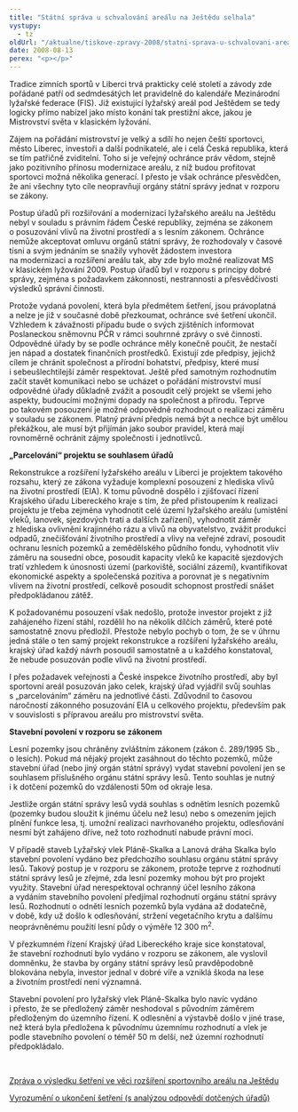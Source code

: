 ```yaml
---
title: "Státní správa u schvalování areálu na Ještědu selhala"
vystupy:
  - tz
oldUrl: "/aktualne/tiskove-zpravy-2008/statni-sprava-u-schvalovani-arealu-na-jestedu-selhala"
date: 2008-08-13
perex: "<p></p>"
---
```


<!-- imported from the old website -->

<p class="Nadpis1 perex">Tradice zimních sportů v Liberci trvá prakticky celé století a závody zde pořádané patří od sedmdesátých let pravidelně do kalendáře Mezinárodní lyžařské federace (FIS). Již existující lyžařský areál pod Ještědem se tedy logicky přímo nabízel jako místo konání tak prestižní akce, jakou je Mistrovství světa v klasickém lyžování.</p><p class="Normln-web">Zájem na pořádání mistrovství je velký a sdílí ho nejen čeští sportovci, město Liberec, investoři a další podnikatelé, ale i celá Česká republika, která se tím patřičně zviditelní. Toho si je veřejný ochránce práv vědom, stejně jako pozitivního přínosu modernizace areálu, z níž budou profitovat sportovci možná několika generací. I přesto je však ochránce přesvědčen, že ani všechny tyto cíle neopravňují orgány státní správy jednat v rozporu se zákony.</p><p class="Normln-web">Postup úřadů při rozšiřování a modernizaci lyžařského areálu na Ještědu nebyl v souladu s právním řádem České republiky, zejména se zákonem o posuzování vlivů na životní prostředí a s lesním zákonem. Ochránce nemůže akceptovat omluvu orgánů státní správy, že rozhodovaly v časové tísni a svým jednáním se snažily vyhovět žádostem investora na modernizaci a rozšíření areálu tak, aby zde bylo možné realizovat MS v klasickém lyžování 2009. Postup úřadů byl v rozporu s principy dobré správy, zejména s požadavkem zákonnosti, nestrannosti a přesvědčivosti výsledků správní činnosti.</p><p class="Normln-web">Protože vydaná povolení, která byla předmětem šetření, jsou právoplatná a nelze je již v současné době přezkoumat, ochránce své šetření ukončil. Vzhledem k závažnosti případu bude o svých zjištěních informovat Poslaneckou sněmovnu PČR v rámci souhrnné zprávy o své činnosti. Odpovědné úřady by se podle ochránce měly konečně poučit, že nestačí jen nápad a dostatek finančních prostředků. Existují zde předpisy, jejichž cílem je chránit společnost a přírodní bohatství, předpisy, které musí i sebeušlechtilejší záměr respektovat. Ještě před samotným rozhodnutím začít stavět komunikaci nebo se ucházet o pořádání mistrovství musí odpovědné úřady důkladně zvážit a posoudit celý projekt se všemi jeho aspekty, budoucími možnými dopady na společnost a přírodu. Teprve po takovém posouzení je možné odpovědně rozhodnout o realizaci záměru v souladu se zákonem. Platný právní předpis nemá být a nechce být umělou překážkou, ale musí být přijímán jako soubor pravidel, která mají rovnoměrně ochránit zájmy společnosti i jednotlivců.</p><p class="Normln-web"><span style="FONT-WEIGHT: bold">„</span><span style="FONT-WEIGHT: bold">P</span><span style="FONT-WEIGHT: bold">arcelování“ projektu se souhlasem úřadů</span></p><p class="Normln-web">Rekonstrukce a rozšíření lyžařského areálu v Liberci je projektem takového rozsahu, který ze zákona vyžaduje komplexní posouzení z hlediska vlivů na životní prostředí (EIA). K tomu původně dospělo i zjišťovací řízení Krajského úřadu Libereckého kraje s tím, že před přistoupením k realizaci projektu je třeba zejména vyhodnotit celé území lyžařského areálu (umístění vleků, lanovek, sjezdových tratí a dalších zařízení), vyhodnotit záměr z hlediska ovlivnění krajinného rázu a vlivů na obyvatelstvo, zvážit produkci odpadů, znečišťování životního prostředí a vlivy na veřejné zdraví, posoudit ochranu lesních pozemků a zemědělského půdního fondu, vyhodnotit vliv záměru na sousední obce, posoudit kapacity vleků ke kapacitě sjezdových tratí vzhledem k únosnosti území (parkoviště, sociální zázemí), kvantifikovat ekonomické aspekty a společenská pozitiva a porovnat je s negativním vlivem na životní prostředí, celkově posoudit schopnost prostředí snášet předpokládanou zátěž.</p><p class="Normln-web">K požadovanému posouzení však nedošlo, protože investor projekt z již zahájeného řízení stáhl, rozdělil ho na několik dílčích záměrů, které poté samostatně znovu předložil. Přestože nebylo pochyb o tom, že se v úhrnu jedná stále o ten samý projekt rekonstrukce a rozšíření lyžařského areálu, krajský úřad každý návrh posoudil samostatně a u každého konstatoval, že nebude posuzován podle vlivů na životní prostředí.</p><p class="Normln-web">I přes požadavek veřejnosti a České inspekce životního prostředí, aby byl sportovní areál posuzován jako celek, krajský úřad vyjádřil svůj souhlas s „parcelováním“ záměru na jednotlivé části. Zdůvodnil to časovou náročností zákonného posuzování EIA u celkového projektu, především pak v souvislosti s přípravou areálu pro mistrovství světa.</p><p class="Normln-web" style="FONT-WEIGHT: bold">Stavební povolení v rozporu se zákonem</p><p class="Normln-web">Lesní pozemky jsou chráněny zvláštním zákonem (zákon č. 289/1995 Sb., o lesích). Pokud má nějaký projekt zasáhnout do těchto pozemků, může stavební úřad (nebo jiný orgán státní správy) vydat stavební povolení jen se souhlasem příslušného orgánu státní správy lesů. Tento souhlas je nutný i k dotčení pozemků do vzdálenosti 50m od okraje lesa.</p><p class="Normln-web">Jestliže orgán státní správy lesů vydá souhlas s odnětím lesních pozemků (pozemky budou sloužit k jinému účelu než lesu) nebo s omezením jejich plnění funkce lesa, tj. umožní realizaci navrhovaného projektu, odlesňování nesmí být zahájeno dříve, než toto rozhodnutí nabude právní moci.</p><p class="Normln-web">V případě staveb Lyžařský vlek Pláně-Skalka a Lanová dráha Skalka bylo stavební povolení vydáno bez předchozího souhlasu orgánu státní správy lesů. Takový postup je v rozporu se zákonem, protože teprve z rozhodnutí státní správy lesů je zřejmé, zda lesní pozemky mohou být pro projekt využity. Stavební úřad nerespektoval ochranný účel lesního zákona a vydáním stavebního povolení předjímal rozhodnutí orgánu státní správy lesů. Rozhodnutí o odnětí lesních pozemků byla vydána až dodatečně, v době, kdy už došlo k odlesňování, stržení vegetačního krytu a dalšímu neoprávněnému použití lesní půdy o výměře 12 300 m<sup>2</sup>.</p><p class="Normln-web">V přezkumném řízení Krajský úřad Libereckého kraje sice konstatoval, že stavební rozhodnutí bylo vydáno v rozporu se zákonem, ale vyslovil domněnku, že stavba by orgány státní správy lesů pravděpodobně blokována nebyla, investor jednal v dobré víře a vzniklá škoda na lese a životním prostředí není významná.</p><p class="Normln-web">Stavební povolení pro lyžařský vlek Pláně-Skalka bylo navíc vydáno i přesto, že se předložený záměr neshodoval s původním záměrem předloženým do územního řízení. K odlesnění a výstavbě došlo v jiné trase, než která byla předložena k původnímu územnímu rozhodnutí a vlek je podle stavebního povolení o téměř 50 m delší, než územní rozhodnutí předpokládalo.</p><p class="Normln-web"> </p><p class="Normln-web"><a href="/uploads-import/STANOVISKA/Stavebni_rad_a_uzemni_planovani/Umisteni_a_povoleni_staveb/985-07-JPL-Jested-ZZ.pdf" target="_blank">Zpráva o výsledku šetření ve věci rozšíření sportovního areálu na Ještědu </a></p><p class="Normln-web"><a href="/uploads-import/STANOVISKA/Stavebni_rad_a_uzemni_planovani/Umisteni_a_povoleni_staveb/985-07-JPL-Jested-UV.pdf" class="_blank">Vyrozumění o ukončení šetření (s analýzou odpovědí dotčených úřadů)</a></p>
